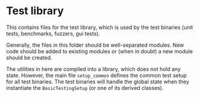 # Test library

This contains files for the test library, which is used by the test binaries (unit tests, benchmarks, fuzzers, gui
tests).

Generally, the files in this folder should be well-separated modules. New code should be added to existing modules or
(when in doubt) a new module should be created.

The utilities in here are compiled into a library, which does not hold any state. However, the main file `setup_common`
defines the common test setup for all test binaries. The test binaries will handle the global state when they
instantiate the `BasicTestingSetup` (or one of its derived classes).
